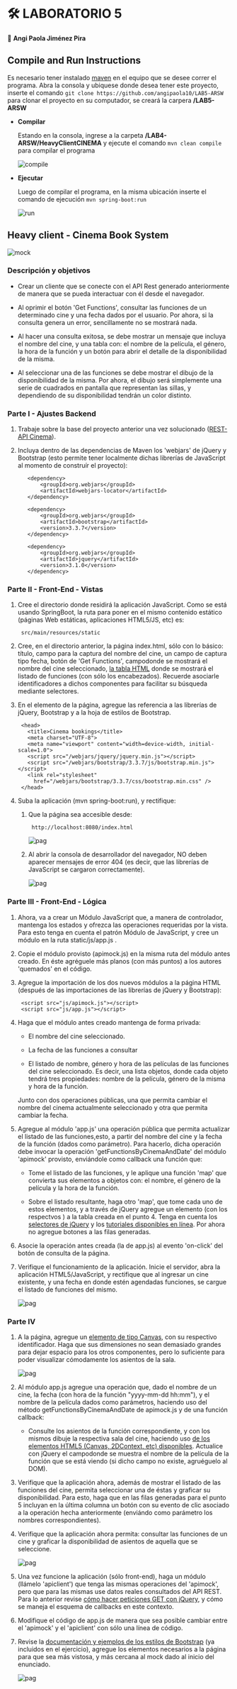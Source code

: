 # 🛠️ LABORATORIO 5
  
  📌 **Angi Paola Jiménez Pira**
  
## Compile and Run Instructions


   Es necesario tener instalado [maven](https://maven.apache.org/ "maven") en el equipo que se desee correr el programa. Abra la consola y ubiquese donde desea tener este
   proyecto, inserte el comando `git clone https://github.com/angipaola10/LAB5-ARSW` para clonar el proyecto en su computador, se creará la carpera **/LAB5-ARSW**

   * **Compilar**
     
       Estando en la consola, ingrese a la carpeta **/LAB4-ARSW/HeavyClientCINEMA**  y ejecute el comando `mvn clean compile` para compilar el programa
       
	 ![compile](HeavyClientCINEMA/img/compile.png)

   * **Ejecutar**
      
       Luego de compilar el programa, en la misma ubicación inserte el comando de ejecución `mvn spring-boot:run`
	 
	 ![run](HeavyClientCINEMA/img/run.png) 

## Heavy client - Cinema Book System

![mock](HeavyClientCINEMA/img/mock_.png)

### Descripción y objetivos

* Crear un cliente que se conecte con el API Rest generado anteriormente de manera que se pueda interactuar con él desde el navegador.

* Al oprimir el botón 'Get Functions', consultar las funciones de un determinado cine y una fecha dados por el usuario. Por ahora, si la consulta genera un error, sencillamente
no se mostrará nada.

* Al hacer una consulta exitosa, se debe mostrar un mensaje que incluya el nombre del cine, y una tabla con: el nombre de la película, el género, la hora de la función y un botón para abrir el detalle de la disponibilidad de la misma.

* Al seleccionar una de las funciones se debe mostrar el dibujo de la disponibilidad de la misma. Por ahora, el dibujo será simplemente una serie de cuadrados en pantalla que representan las sillas, y dependiendo de su disponibilidad tendrán un color distinto.

### Parte I - Ajustes Backend

1. Trabaje sobre la base del proyecto anterior una vez solucionado ([REST-API Cinema](https://github.com/angipaola10/LAB4-ARSW)).

2. Incluya dentro de las dependencias de Maven los 'webjars' de jQuery y Bootstrap (esto permite tener localmente dichas librerías de JavaScript al momento de construír el proyecto):

          <dependency>
              <groupId>org.webjars</groupId>
              <artifactId>webjars-locator</artifactId>
          </dependency>

          <dependency>
              <groupId>org.webjars</groupId>
              <artifactId>bootstrap</artifactId>
              <version>3.3.7</version>
          </dependency>

          <dependency>
              <groupId>org.webjars</groupId>
              <artifactId>jquery</artifactId>
              <version>3.1.0</version>
          </dependency>   
          
### Parte II - Front-End - Vistas

1. Cree el directorio donde residirá la aplicación JavaScript. Como se está usando SpringBoot, la ruta para poner en el mismo contenido estático (páginas Web estáticas, aplicaciones HTML5/JS, etc) es:

        src/main/resources/static
        
2. Cree, en el directorio anterior, la página index.html, sólo con lo básico: título, campo para la captura del nombre del cine, un campo de captura tipo fecha, botón de 'Get Functions', campodonde se mostrará el nombre del cine seleccionado, [la tabla HTML](https://www.w3schools.com/html/html_tables.asp) donde se mostrará el listado de funciones (con sólo los encabezados). Recuerde asociarle identificadores a dichos componentes para facilitar su búsqueda mediante selectores.

3. En el elemento <head> de la página, agregue las referencia a las librerías de jQuery, Bootstrap y a la hoja de estilos de Bootstrap.
  
        <head>
          <title>Cinema bookings</title>
          <meta charset="UTF-8">
          <meta name="viewport" content="width=device-width, initial-scale=1.0">
          <script src="/webjars/jquery/jquery.min.js"></script>
          <script src="/webjars/bootstrap/3.3.7/js/bootstrap.min.js"></script>
          <link rel="stylesheet"
            href="/webjars/bootstrap/3.3.7/css/bootstrap.min.css" />
        </head> 
        
4. Suba la aplicación (mvn spring-boot:run), y rectifique:

     1. Que la página sea accesible desde:
     
             http://localhost:8080/index.html
			 
		![pag](HeavyClientCINEMA/img/pagina1.png)
             
     2. Al abrir la consola de desarrollador del navegador, NO deben aparecer mensajes de error 404 (es decir, que las librerías de JavaScript se cargaron correctamente).

		![pag](HeavyClientCINEMA/img/pagina2.png)
		
### Parte III - Front-End - Lógica

1. Ahora, va a crear un Módulo JavaScript que, a manera de controlador, mantenga los estados y ofrezca las operaciones requeridas por la vista. Para esto tenga en cuenta el patrón Módulo de JavaScript, y cree un módulo en la ruta static/js/app.js .

2. Copie el módulo provisto (apimock.js) en la misma ruta del módulo antes creado. En éste agréguele más planos (con más puntos) a los autores 'quemados' en el código.

3. Agregue la importación de los dos nuevos módulos a la página HTML (después de las importaciones de las librerías de jQuery y Bootstrap):

        <script src="js/apimock.js"></script>
        <script src="js/app.js"></script>
     
4. Haga que el módulo antes creado mantenga de forma privada:

    * El nombre del cine seleccionado.
    
    * La fecha de las funciones a consultar
    
    * El listado de nombre, género y hora de las películas de las funciones del cine seleccionado. Es decir, una lista objetos, donde cada objeto tendrá tres propiedades:
    nombre de la película, género de la misma y hora de la función.
    
    Junto con dos operaciones públicas, una que permita cambiar el nombre del cinema actualmente seleccionado y otra que permita cambiar la fecha.

5. Agregue al módulo 'app.js' una operación pública que permita actualizar el listado de las funciones,esto, a partir del nombre del cine y la fecha de la función (dados como parámetro). Para hacerlo, dicha operación debe invocar la operación 'getFunctionsByCinemaAndDate' del módulo 'apimock' provisto, enviándole como callback una función que:

    * Tome el listado de las funciones, y le aplique una función 'map' que convierta sus elementos a objetos con: el nombre, el género de la película y la hora de la función.
    
    * Sobre el listado resultante, haga otro 'map', que tome cada uno de estos elementos, y a través de jQuery agregue un elemento <tr> (con los respectvos <td>) a la tabla
  creada en el punto 4. Tenga en cuenta los [selectores de jQuery](https://www.w3schools.com/JQuery/jquery_ref_selectors.asp) y los [tutoriales disponibles en línea](https://www.tutorialrepublic.com/codelab.php?topic=faq&file=jquery-append-and-remove-table-row-dynamically). Por ahora no agregue botones a las filas generadas.
  
6. Asocie la operación antes creada (la de app.js) al evento 'on-click' del botón de consulta de la página.

7. Verifique el funcionamiento de la aplicación. Inicie el servidor, abra la aplicación HTML5/JavaScript, y rectifique que al ingresar un cine existente, y una fecha en donde estén agendadas funciones, se cargue el listado de funciones del mismo.

	![pag](HeavyClientCINEMA/img/pagina3.png)
	
### Parte IV

1. A la página, agregue un [elemento de tipo Canvas](https://www.w3schools.com/html/html5_canvas.asp), con su respectivo identificador. Haga que sus dimensiones no sean demasiado grandes para dejar espacio para los otros componentes, pero lo suficiente para poder visualizar cómodamente los asientos de la sala.

	![pag](HeavyClientCINEMA/img/pagina4.png)

2. Al módulo app.js agregue una operación que, dado el nombre de un cine, la fecha (con hora de la función "yyyy-mm-dd hh:mm"), y el nombre de la película dados como parámetros, haciendo uso del método getFunctionsByCinemaAndDate de apimock.js y de una función callback:

    * Consulte los asientos de la función correspondiente, y con los mismos dibuje la respectiva sala del cine, haciendo uso [de los elementos HTML5 (Canvas, 2DContext, etc) 
    disponibles](https://www.w3schools.com/tags/tryit.asp?filename=tryhtml5_canvas_fillstyle). Actualice con jQuery el campodonde se muestra el nombre de la película de la 
    función que se está viendo (si dicho campo no existe, agruéguelo al DOM).
    
3. Verifique que la aplicación ahora, además de mostrar el listado de las funciones del cine, permita seleccionar una de éstas y graficar su disponibilidad. Para esto, haga que en las filas generadas para el punto 5 incluyan en la última columna un botón con su evento de clic asociado a la operación hecha anteriormente (enviándo como parámetro los nombres correspondientes).

4. Verifique que la aplicación ahora permita: consultar las funciones de un cine y graficar la disponibilidad de asientos de aquella que se seleccione.

	![pag](HeavyClientCINEMA/img/pagina5.png)

5. Una vez funcione la aplicación (sólo front-end), haga un módulo (llámelo 'apiclient') que tenga las mismas operaciones del 'apimock', pero que para las mismas use datos reales consultados del API REST. Para lo anterior revise [cómo hacer peticiones GET con jQuery](https://api.jquery.com/jquery.get/), y cómo se maneja el esquema de callbacks en este contexto.

6. Modifique el código de app.js de manera que sea posible cambiar entre el 'apimock' y el 'apiclient' con sólo una línea de código.

7. Revise la [documentación y ejemplos de los estilos de Bootstrap](https://v4-alpha.getbootstrap.com/examples/) (ya incluidos en el ejercicio), agregue los elementos necesarios a la página para que sea más vistosa, y más cercana al mock dado al inicio del enunciado.

	![pag](HeavyClientCINEMA/img/pagina6.png)
